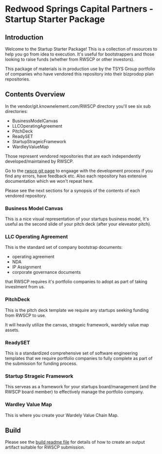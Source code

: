 # Redwood Springs Capital Partners - Startup Starter Package

## Introduction

Welcome to the Startup Starter Package! This is a collection of resources to help you go from idea to execution. It's useful for bootstrappers and those looking to raise funds (whether from RWSCP or other investors).

This package of materials is in production use by the TSYS Group portfolio of companies who have vendored this repository into their bizprodop plan repositories.

## Contents Overview

In the vendor/git.knownelement.com/RWSCP directory you'll see six sub directories:

- BusinessModelCanvas
- LLCOperatingAgreement
- PitchDeck
- ReadySET
- StartupStrageicFramework
- WardleyValueMap

Those represent vendored repositories that are each independently developed/maintained by RWSCP.

Go to the [rwscp git page](https://git.knownelement.com/RWSCP) to engaage with the development process if you find any errors, have feedback etc. Also each repository has extensive documentation which we won't repeat here.

Please see the next sections for a synopsis of the contents of each vendored repository.

### Business Model Canvas

This is a nice visual representation of your startups business model, It's useful as the second slide of your pitch deck (after your eleveator pitch).

### LLC Operating Agreement

This is the standard set of company bootstrap documents:

- operating agreement
- NDA
- IP Assignment
- corporate governance documents

that RWSCP requires it's portfolio companies to adopt as part of taking investment from us.

### PitchDeck

This is the pitch deck template we require any startups seeking funding from RWSCP to use.

It will heavily utilize the canvas, strageic framework, wardely value map assets.

### ReadySET

This is a standardized comprehensive set of software engineering templates that we require portfolio companies to fully complete as part of the submission for funding process.

### Startup Strageic Framework

This serveas as a framework for your startups board/management (and the RWSCP board member) to effectively manage the portfolio company.

### Wardley Value Map

This is where you create your Wardely Value Chain Map.

## Build

Please see the [build readme file](./build/README.md) for details of how to create an output artifact suitable for RWSCP submission.
